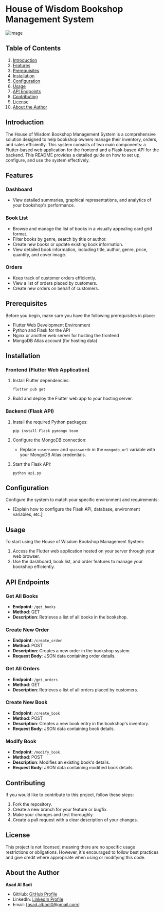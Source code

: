 # House of Wisdom Bookshop Management System

![image](https://github.com/asad-albadi/house-of-wisdom-bookshop-management-system/assets/27831793/deb8a301-73eb-487d-a02c-8835ed063870)

## Table of Contents

1. [Introduction](#introduction)
2. [Features](#features)
3. [Prerequisites](#prerequisites)
4. [Installation](#installation)
5. [Configuration](#configuration)
6. [Usage](#usage)
7. [API Endpoints](#api-endpoints)
8. [Contributing](#contributing)
9. [License](#license)
10. [About the Author](#about-the-author)

## Introduction

The House of Wisdom Bookshop Management System is a comprehensive solution designed to help bookshop owners manage their inventory, orders, and sales efficiently. This system consists of two main components: a Flutter-based web application for the frontend and a Flask-based API for the backend. This README provides a detailed guide on how to set up, configure, and use the system effectively.

## Features

### Dashboard

- View detailed summaries, graphical representations, and analytics of your bookshop's performance.

### Book List

- Browse and manage the list of books in a visually appealing card grid format.
- Filter books by genre, search by title or author.
- Create new books or update existing book information.
- View detailed book information, including title, author, genre, price, quantity, and cover image.

### Orders

- Keep track of customer orders efficiently.
- View a list of orders placed by customers.
- Create new orders on behalf of customers.

## Prerequisites

Before you begin, make sure you have the following prerequisites in place:

- Flutter Web Development Environment
- Python and Flask for the API
- Nginx or another web server for hosting the frontend
- MongoDB Atlas account (for hosting data)

## Installation

### Frontend (Flutter Web Application)

1. Install Flutter dependencies:

   ```shell
   flutter pub get
   ```
4. Build and deploy the Flutter web app to your hosting server.

### Backend (Flask API)

1. Install the required Python packages:

   ```shell
   pip install Flask pymongo bson
   ```
2. Configure the MongoDB connection:

   - Replace `<username>` and `<password>` in the `mongodb_url` variable with your MongoDB Atlas credentials.
3. Start the Flask API:

   ```shell
   python api.py
   ```

## Configuration

Configure the system to match your specific environment and requirements:

- [Explain how to configure the Flask API, database, environment variables, etc.]

## Usage

To start using the House of Wisdom Bookshop Management System:

1. Access the Flutter web application hosted on your server through your web browser.
2. Use the dashboard, book list, and order features to manage your bookshop efficiently.

## API Endpoints

### Get All Books

- **Endpoint**: `/get_books`
- **Method**: GET
- **Description**: Retrieves a list of all books in the bookshop.

### Create New Order

- **Endpoint**: `/create_order`
- **Method**: POST
- **Description**: Creates a new order in the bookshop system.
- **Request Body**: JSON data containing order details.

### Get All Orders

- **Endpoint**: `/get_orders`
- **Method**: GET
- **Description**: Retrieves a list of all orders placed by customers.

### Create New Book

- **Endpoint**: `/create_book`
- **Method**: POST
- **Description**: Creates a new book entry in the bookshop's inventory.
- **Request Body**: JSON data containing book details.

### Modify Book

- **Endpoint**: `/modify_book`
- **Method**: POST
- **Description**: Modifies an existing book's details.
- **Request Body**: JSON data containing modified book details.

## Contributing

If you would like to contribute to this project, follow these steps:

1. Fork the repository.
2. Create a new branch for your feature or bugfix.
3. Make your changes and test thoroughly.
4. Create a pull request with a clear description of your changes.

## License

This project is not licensed, meaning there are no specific usage restrictions or obligations. However, it's encouraged to follow best practices and give credit where appropriate when using or modifying this code.

## About the Author

**Asad Al Badi**

- GitHub: [GitHub Profile](https://github.com/asad-albadi)
- LinkedIn: [LinkedIn Profile](https://www.linkedin.com/in/asadalbadi/)
- Email: [asad.albadi0@gmail.com]
